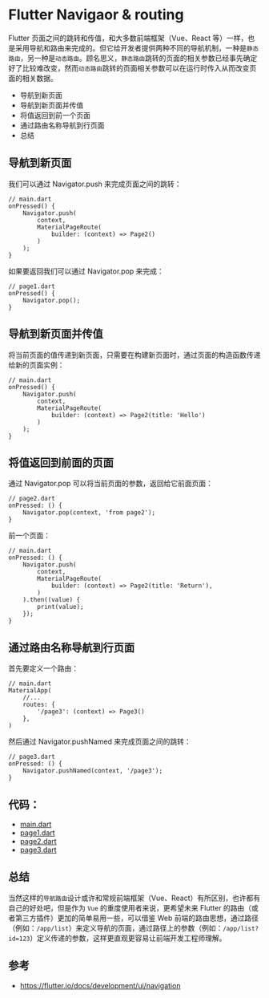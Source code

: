 # Flutter Navigaor & routing
Flutter 页面之间的跳转和传值，和大多数前端框架（Vue、React 等）一样，也是采用导航和路由来完成的。但它给开发者提供两种不同的导航机制，一种是`静态路由`，另一种是`动态路由`。顾名思义，`静态路由`跳转的页面的相关参数已经事先确定好了比较难改变，然而`动态路由`跳转的页面相关参数可以在运行时传入从而改变页面的相关数据。

* 导航到新页面
* 导航到新页面并传值
* 将值返回到前一个页面
* 通过路由名称导航到行页面
* 总结

## 导航到新页面
我们可以通过 Navigator.push 来完成页面之间的跳转：

```
// main.dart
onPressed() {
    Navigator.push(
        context,
        MaterialPageRoute(
            builder: (context) => Page2()
        )
    );
}
```

如果要返回我们可以通过 Navigator.pop 来完成：

```
// page1.dart
onPressed() {
    Navigator.pop();
}
```

## 导航到新页面并传值
将当前页面的值传递到新页面，只需要在构建新页面时，通过页面的构造函数传递给新的页面实例：

```
// main.dart
onPressed() {
    Navigator.push(
        context,
        MaterialPageRoute(
            builder: (context) => Page2(title: 'Hello')
        )
    );
}
```

## 将值返回到前面的页面
通过 Navigator.pop 可以将当前页面的参数，返回给它前面页面：

```
// page2.dart
onPressed: () {
    Navigator.pop(context, 'from page2');
}
```

前一个页面：

```
// main.dart
onPressed: () {
    Navigator.push(
        context,
        MaterialPageRoute(
            builder: (context) => Page2(title: 'Return'),
        )
    ).then((value) {
        print(value);
    });
}
```

## 通过路由名称导航到行页面
首先要定义一个路由：

```
// main.dart
MaterialApp(
    //...
    routes: {
        '/page3': (context) => Page3()
    },
)
```

然后通过 Navigator.pushNamed 来完成页面之间的跳转：

```
// page3.dart
onPressed: () {
    Navigator.pushNamed(context, '/page3');
}
```

## 代码：

* [main.dart](../demo/navigator_router/lib/main.dart)
* [page1.dart](../demo/navigator_router/lib/page1.dart)
* [page2.dart](../demo/navigator_router/lib/page2.dart)
* [page3.dart](../demo/navigator_router/lib/page3.dart)

## 总结
当然这样的`导航路由`设计或许和常规前端框架（Vue、React）有所区别，也许都有自己的好处吧，但是作为 `Vue` 的重度使用者来说，更希望未来 Flutter 的路由（或者第三方插件）更加的简单易用一些，可以借鉴 Web 前端的路由思想，通过路径（例如：`/app/list`）来定义导航的页面，通过路径上的参数（例如：`/app/list?id=123`）定义传递的参数，这样更直观更容易让前端开发工程师理解。

## 参考
* https://flutter.io/docs/development/ui/navigation